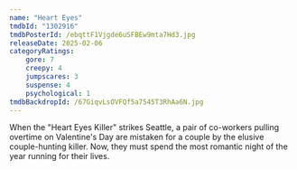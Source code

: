 ```yaml
---
name: "Heart Eyes"
tmdbId: "1302916"
tmdbPosterId: /ebqttF1Vjgde6uSFBEw9mta7Hd3.jpg
releaseDate: 2025-02-06
categoryRatings:
    gore: 7
    creepy: 4
    jumpscares: 3
    suspense: 4
    psychological: 1
tmdbBackdropId: /67GiqvLsOVFQf5a7545T3RhAa6N.jpg
---
```

When the "Heart Eyes Killer" strikes Seattle, a pair of co-workers pulling overtime on Valentine's Day are mistaken for a couple by the elusive couple-hunting killer. Now, they must spend the most romantic night of the year running for their lives.
